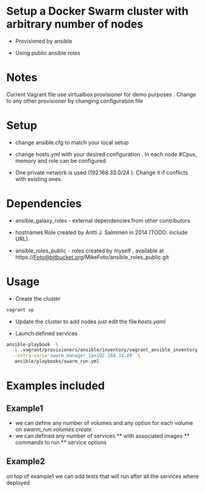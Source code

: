 # Setup a Docker Swarm cluster with arbitrary number of  nodes

* Provisioned by ansible

* Using public ansible roles

# Notes

Current Vagrant file use virtualbox provisioner for demo purposes .
Change to any other provisioner by changing configuration file

# Setup

* change ansible.cfg to match your local setup

* change hosts.yml with your desired configuration . In each node #Cpus, memory and role can be configured

* One private network is used (192.168.33.0/24 ). Change it if conflicts with existing ones.

# Dependencies 

* ansible_galaxy_roles - external dependencies from other contributors
* hostnames Role created by Antti J. Salminen in 2014 (TODO: include URL).

* ansible_roles_public - roles created by myself , available at https://Foto@bitbucket.org/MikeFoto/ansible_roles_public.git


# Usage

* Create the cluster
```bash
vagrant up
```

* Update the cluster
to add nodes just edit the file *hosts.yaml*

* Launch defined services
```bash
ansible-playbook  \
  -i .vagrant/provisioners/ansible/inventory/vagrant_ansible_inventory \
  --extra-vars='swarm_manager_ip=192.168.33.20' \
   ansible/playbooks/swarm_run.yml

```

# Examples included

## Example1
* we can define any number of volumes and any option for each volume on *swarm_run.volumes.create*
* we can defined any number of services
** with associated images
** commands to run
** service options

## Example2
on top of example1 we can add tests that will run after all the services where deployed
